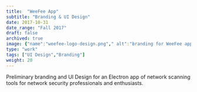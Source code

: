```yaml
---
title:  "WeeFee App"
subtitle: "Branding & UI Design"
date: 2017-10-31
date_range: "Fall 2017"
draft: false
archived: true
image: {"name":"weefee-logo-design.png"," alt":"branding for WeeFee app"}
type: "work"
tags: ["UI Design","Branding"]
weight: 20
---
```

Preliminary branding and UI Design for an Electron app of network scanning tools for network security professionals and enthusiasts.